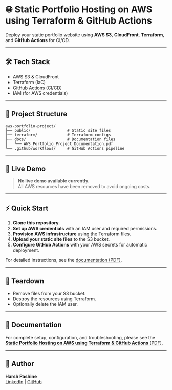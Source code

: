 # 🌐 Static Portfolio Hosting on AWS using Terraform & GitHub Actions

Deploy your static portfolio website using **AWS S3**, **CloudFront**, **Terraform**, and **GitHub Actions** for CI/CD.

---

## 🛠️ Tech Stack

- AWS S3 & CloudFront
- Terraform (IaC)
- GitHub Actions (CI/CD)
- IAM (for AWS credentials)

---

## 📁 Project Structure

```
aws-portfolio-project/
├── public/                # Static site files
├── terraform/             # Terraform configs
├── docs/                  # Documentation files
│   └── AWS_Portfolio_Project_Documentation.pdf
└── .github/workflows/     # GitHub Actions pipeline
```

---

## 🚀 Live Demo

> **No live demo available currently.**  
All AWS resources have been removed to avoid ongoing costs.

---

## ⚡ Quick Start

1. **Clone this repository.**
2. **Set up AWS credentials** with an IAM user and required permissions.
3. **Provision AWS infrastructure** using the Terraform files.
4. **Upload your static site files** to the S3 bucket.
5. **Configure GitHub Actions** with your AWS secrets for automatic deployment.

For detailed instructions, see the [documentation (PDF)](./docs/AWS_Portfolio_Project_Documentation.pdf).

---

## 🧹 Teardown

- Remove files from your S3 bucket.
- Destroy the resources using Terraform.
- Optionally delete the IAM user.

---

## 📄 Documentation

For complete setup, configuration, and troubleshooting, please see the  
[**Static Portfolio Hosting on AWS using Terraform & GitHub Actions** (PDF)](./docs/AWS_Portfolio_Project_Documentation.pdf).

---

## 👤 Author

**Harsh Pashine**  
[LinkedIn](https://www.linkedin.com/in/harsh-pashine-434ab4223) | [GitHub](https://github.com/hdp01)
